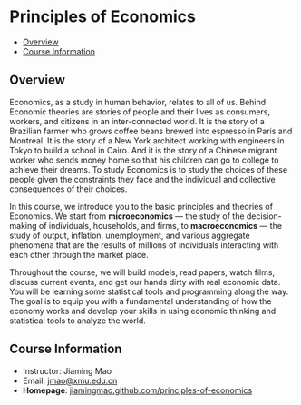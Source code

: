 # Principles of Economics

<!-- TOC depthFrom:2 depthTo:6 withLinks:1 updateOnSave:1 orderedList:0 -->

- [Overview](#overview)
- [Course Information](#course-information)

<!-- /TOC -->

## Overview

Economics, as a study in human behavior, relates to all of us. Behind Economic theories are stories of people and their lives as consumers, workers, and citizens in an inter-connected world. It is the story of a Brazilian farmer who grows coffee beans brewed into espresso in Paris and Montreal. It is the story of a New York architect working with engineers in Tokyo to build a school in Cairo. And it is the story of a Chinese migrant worker who sends money home so that his children can go to college to achieve their dreams. To study Economics is to study the choices of these people given the constraints they face and the individual and collective consequences of their choices.

In this course, we introduce you to the basic principles and theories of Economics. We start from **microeconomics** &mdash; the study of the decision-making of individuals, households, and firms, to **macroeconomics** &mdash; the study of output, inflation, unemployment, and various aggregate phenomena that are the results of millions of individuals interacting with each other through the market place.

Throughout the course, we will build models, read papers, watch films, discuss current events, and get our hands dirty with real economic data. You will be learning some statistical tools and programming along the way. The goal is to equip you with a fundamental understanding of how the economy works and develop your skills in using economic thinking and statistical tools to analyze the world.

## Course Information

- Instructor: Jiaming Mao
- Email: jmao@xmu.edu.cn
- **Homepage**: [jiamingmao.github.com/principles-of-economics](http://jiamingmao.github.com/principles-of-economics)
